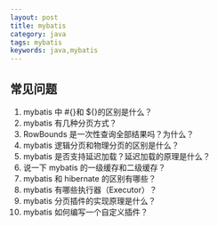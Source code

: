 ```yaml
---
layout: post
title: mybatis
category: java
tags: mybatis
keywords: java,mybatis
---    
```

## 常见问题
1. mybatis 中 #{}和 ${}的区别是什么？
2. mybatis 有几种分页方式？
3. RowBounds 是一次性查询全部结果吗？为什么？
4. mybatis 逻辑分页和物理分页的区别是什么？
5. mybatis 是否支持延迟加载？延迟加载的原理是什么？
6. 说一下 mybatis 的一级缓存和二级缓存？
7. mybatis 和 hibernate 的区别有哪些？
8. mybatis 有哪些执行器（Executor）？
9. mybatis 分页插件的实现原理是什么？
10. mybatis 如何编写一个自定义插件？
